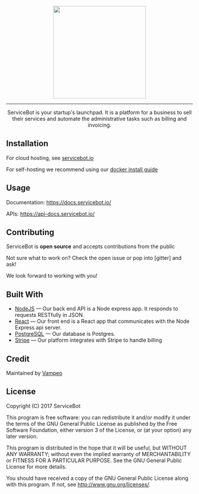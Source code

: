 
<p align="center">
<a href="https://servicebot.io">
<img width="250" heigth="250" src="https://servicebot.io/images/servicebot-beta-logo.png">
</a>
</p>

___
<p align="center">ServiceBot is your startup's launchpad. It is a platform for a business to sell their services and automate the administrative tasks such as billing and invoicing. </p>

## Installation

For cloud hosting, see [servicebot.io](https://servicebot.io)

For self-hosting we recommend using our [docker install guide](https://docs.servicebot.io/install/)


## Usage

Documentation: <https://docs.servicebot.io/> 

APIs: <https://api-docs.servicebot.io/>

## Contributing

ServiceBot is **open source** and accepts contributions from the public

Not sure what to work on? Check the open issue or pop into [gitter] and ask!

We look forward to working with you!

## Built With
- [NodeJS](https://github.com/nodejs/node) &mdash; Our back end API is a Node express app. It responds to requests RESTfully in JSON.
- [React](https://github.com/facebook/react) &mdash; Our front end is a React app that communicates with the Node Express api server.
- [PostgreSQL](http://www.postgresql.org/) &mdash; Our database is Postgres.
- [Stripe](https://stripe.com/) &mdash; Our platform integrates with Stripe to handle billing


## Credit
Maintained by [Vampeo](http://vampeo.com)

## License
Copyright (C) 2017 ServiceBot

This program is free software: you can redistribute it and/or modify
it under the terms of the GNU General Public License as published by
the Free Software Foundation, either version 3 of the License, or
(at your option) any later version.

This program is distributed in the hope that it will be useful,
but WITHOUT ANY WARRANTY; without even the implied warranty of
MERCHANTABILITY or FITNESS FOR A PARTICULAR PURPOSE.  See the
GNU General Public License for more details.


You should have received a copy of the GNU General Public License
along with this program.  If not, see <http://www.gnu.org/licenses/>.
